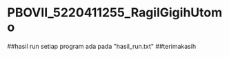 # PBOVII_5220411255_RagilGigihUtomo
##hasil run setiap program ada pada "hasil_run.txt"
##terimakasih
